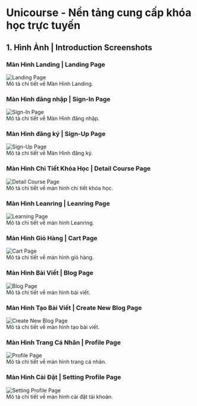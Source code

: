 # Unicourse - Nền tảng cung cấp khóa học trực tuyến

## 1. Hình Ảnh | Introduction Screenshots

### Màn Hình Landing | Landing Page

<div class="screenshot-container">
  <img src="/assets/LandingPage.png" alt="Landing Page">
</div>
Mô tả chi tiết về Màn Hình Landing.

### Màn Hình đăng nhập | Sign-In Page

<div class="screenshot-container">
  <img src="/assets/SignIn.png" alt="Sign-In Page">
</div>
Mô tả chi tiết về Màn Hình đăng nhập.

### Màn Hình đăng ký | Sign-Up Page

<div class="screenshot-container">
  <img src="/assets/SignUp.png" alt="Sign-Up Page">
</div>
Mô tả chi tiết về Màn Hình đăng ký.

### Màn Hình Chi Tiết Khóa Học | Detail Course Page

<div class="screenshot-container">
  <img src="/assets/CourseDetailPage.png" alt="Detail Course Page">
</div>
Mô tả chi tiết về màn hình chi tiết khóa học.

### Màn Hình Leanring | Leanring Page

<div class="screenshot-container">
  <img src="/assets/LeanringPage.PNG" alt="Learning Page">
</div>
Mô tả chi tiết về màn hình Leanring.

### Màn Hình Giỏ Hàng | Cart Page

<div class="screenshot-container">
  <img src="/assets/CartPage.png" alt="Cart Page">
</div>
Mô tả chi tiết về màn hình giỏ hàng.

### Màn Hình Bài Viết | Blog Page

<div class="screenshot-container">
  <img src="/assets/BlogPage.png" alt="Blog Page">
</div>
Mô tả chi tiết về màn hình bài viết.

### Màn Hình Tạo Bài Viết | Create New Blog Page

<div class="screenshot-container">
  <img src="/assets/CreateNewBlog.png" alt="Create New Blog Page">
</div>
Mô tả chi tiết về màn hình tạo bài viết.

### Màn Hình Trang Cá Nhân | Profile Page

<div class="screenshot-container">
  <img src="/assets/PersonalPage.png" alt="Profile Page">
</div>
Mô tả chi tiết về màn hình trang cá nhân.

### Màn Hình Cài Đặt | Setting Profile Page

<div class="screenshot-container">
  <img src="/assets/SettingPerrsonalPage.png" alt="Setting Profile Page">
</div>
Mô tả chi tiết về màn hình cài đặt tài khoản.
